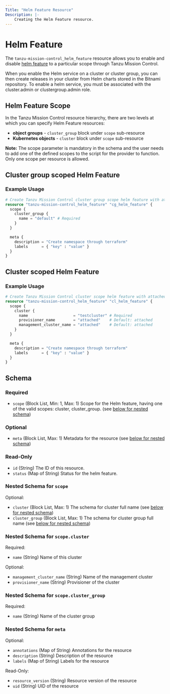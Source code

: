 ```yaml
---
Title: "Helm Feature Resource"
Description: |-
    Creating the Helm Feature resource.
---
```


# Helm Feature

The `tanzu-mission-control_helm_feature` resource allows you to enable and disable [helm feature][helm-feature] to a particular scope through Tanzu Mission Control.

When you enable the Helm service on a cluster or cluster group, you can then create releases in your cluster from Helm charts stored in the Bitnami repository.
To enable a helm service, you must be associated with the cluster.admin or clustergroup.admin role.

[helm-feature]: https://docs.vmware.com/en/VMware-Tanzu-Mission-Control/services/tanzumc-using/GUID-0927CDC8-A5C1-4FAE-9A7C-8A5D62FDF8D8.html

## Helm Feature Scope

In the Tanzu Mission Control resource hierarchy, there are two levels at which you can specify Helm Feature resources:
- **object groups** - `cluster_group` block under `scope` sub-resource
- **Kubernetes objects** - `cluster` block under `scope` sub-resource

**Note:**
The scope parameter is mandatory in the schema and the user needs to add one of the defined scopes to the script for the provider to function.
Only one scope per resource is allowed.

## Cluster group scoped Helm Feature

### Example Usage

```terraform
# Create Tanzu Mission Control cluster group scope helm feature with attached set as default value.
resource "tanzu-mission-control_helm_feature" "cg_helm_feature" {
  scope {
    cluster_group {
      name = "default" # Required
    }
  }

  meta {
    description = "Create namespace through terraform"
    labels      = { "key" : "value" }
  }
}
```

## Cluster scoped Helm Feature

### Example Usage

```terraform
# Create Tanzu Mission Control cluster scope helm feature with attached set as default value.
resource "tanzu-mission-control_helm_feature" "cl_helm_feature" {
  scope {
    cluster {
      name                    = "testcluster" # Required
      provisioner_name        = "attached"    # Default: attached
      management_cluster_name = "attached"    # Default: attached
    }
  }

  meta {
    description = "Create namespace through terraform"
    labels      = { "key" : "value" }
  }
}
```
<!-- schema generated by tfplugindocs -->
## Schema

### Required

- `scope` (Block List, Min: 1, Max: 1) Scope for the Helm feature, having one of the valid scopes: cluster, cluster_group. (see [below for nested schema](#nestedblock--scope))

### Optional

- `meta` (Block List, Max: 1) Metadata for the resource (see [below for nested schema](#nestedblock--meta))

### Read-Only

- `id` (String) The ID of this resource.
- `status` (Map of String) Status for the helm feature.

<a id="nestedblock--scope"></a>
### Nested Schema for `scope`

Optional:

- `cluster` (Block List, Max: 1) The schema for cluster full name (see [below for nested schema](#nestedblock--scope--cluster))
- `cluster_group` (Block List, Max: 1) The schema for cluster group full name (see [below for nested schema](#nestedblock--scope--cluster_group))

<a id="nestedblock--scope--cluster"></a>
### Nested Schema for `scope.cluster`

Required:

- `name` (String) Name of this cluster

Optional:

- `management_cluster_name` (String) Name of the management cluster
- `provisioner_name` (String) Provisioner of the cluster


<a id="nestedblock--scope--cluster_group"></a>
### Nested Schema for `scope.cluster_group`

Required:

- `name` (String) Name of the cluster group



<a id="nestedblock--meta"></a>
### Nested Schema for `meta`

Optional:

- `annotations` (Map of String) Annotations for the resource
- `description` (String) Description of the resource
- `labels` (Map of String) Labels for the resource

Read-Only:

- `resource_version` (String) Resource version of the resource
- `uid` (String) UID of the resource